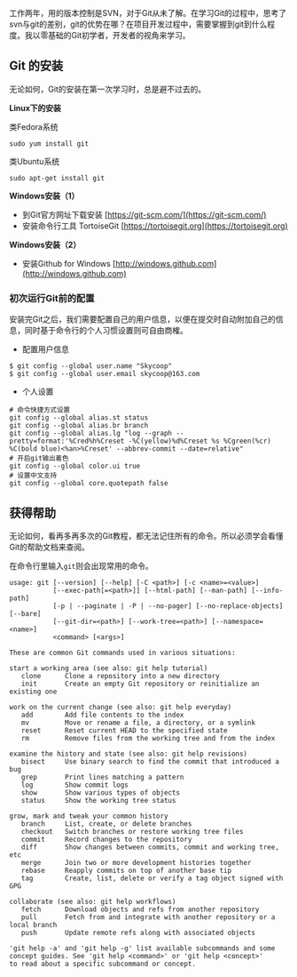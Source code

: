 工作两年，用的版本控制是SVN，对于Git从未了解。在学习Git的过程中，思考了svn与git的差别，git的优势在哪？在项目开发过程中，需要掌握到git到什么程度。我以零基础的Git初学者，开发者的视角来学习。





## Git 的安装 ##

无论如何，Git的安装在第一次学习时，总是避不过去的。

**Linux下的安装**

类Fedora系统
````
sudo yum install git
````

类Ubuntu系统
 
````
sudo apt-get install git
````

**Windows安装（1）**

- 到Git官方网址下载安装 [https://git-scm.com/](https://git-scm.com/)
- 安装命令行工具 TortoiseGit [https://tortoisegit.org](https://tortoisegit.org)

**Windows安装（2）**
- 安装Github for Windows [http://windows.github.com](http://windows.github.com)

### 初次运行Git前的配置 ###

安装完Git之后，我们需要配置自己的用户信息，以便在提交时自动附加自己的信息，同时基于命令行的个人习惯设置则可自由商榷。

- 配置用户信息

````
$ git config --global user.name "Skycoop"
$ git config --global user.email skycoop@163.com
````

- 个人设置

````
# 命令快捷方式设置
git config --global alias.st status
git config --global alias.br branch
git config --global alias.lg "log --graph --pretty=format:'%Cred%h%Creset -%C(yellow)%d%Creset %s %Cgreen(%cr) %C(bold blue)<%an>%Creset' --abbrev-commit --date=relative"
# 开启git输出着色
git config --global color.ui true
# 设置中文支持
git config --global core.quotepath false
````

## 获得帮助 ##

无论如何，看再多再多次的Git教程，都无法记住所有的命令。所以必须学会看懂Git的帮助文档来查阅。

在命令行里输入`git`则会出现常用的命令。

````
usage: git [--version] [--help] [-C <path>] [-c <name>=<value>]
           [--exec-path[=<path>]] [--html-path] [--man-path] [--info-path]
           [-p | --paginate | -P | --no-pager] [--no-replace-objects] [--bare]
           [--git-dir=<path>] [--work-tree=<path>] [--namespace=<name>]
           <command> [<args>]

These are common Git commands used in various situations:

start a working area (see also: git help tutorial)
   clone      Clone a repository into a new directory
   init       Create an empty Git repository or reinitialize an existing one

work on the current change (see also: git help everyday)
   add        Add file contents to the index
   mv         Move or rename a file, a directory, or a symlink
   reset      Reset current HEAD to the specified state
   rm         Remove files from the working tree and from the index

examine the history and state (see also: git help revisions)
   bisect     Use binary search to find the commit that introduced a bug
   grep       Print lines matching a pattern
   log        Show commit logs
   show       Show various types of objects
   status     Show the working tree status

grow, mark and tweak your common history
   branch     List, create, or delete branches
   checkout   Switch branches or restore working tree files
   commit     Record changes to the repository
   diff       Show changes between commits, commit and working tree, etc
   merge      Join two or more development histories together
   rebase     Reapply commits on top of another base tip
   tag        Create, list, delete or verify a tag object signed with GPG

collaborate (see also: git help workflows)
   fetch      Download objects and refs from another repository
   pull       Fetch from and integrate with another repository or a local branch
   push       Update remote refs along with associated objects

'git help -a' and 'git help -g' list available subcommands and some
concept guides. See 'git help <command>' or 'git help <concept>'
to read about a specific subcommand or concept.

````
